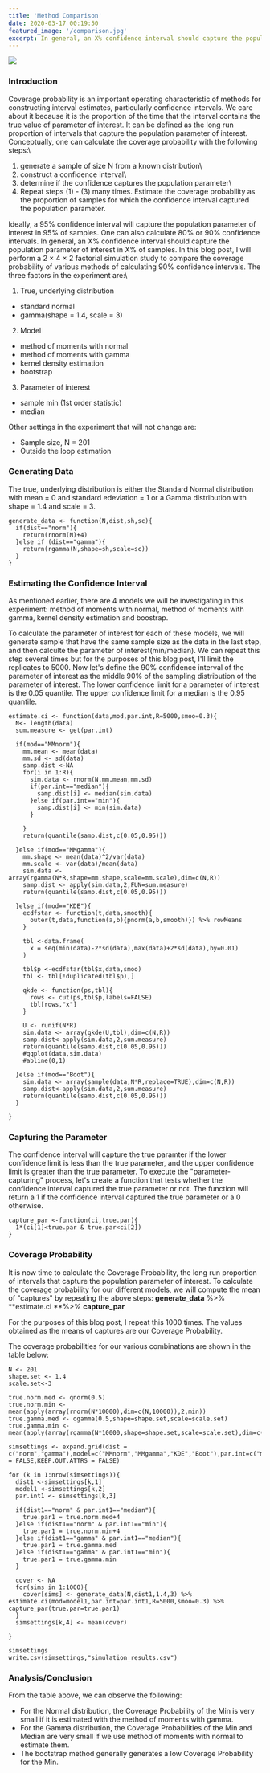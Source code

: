 ```yaml
---
title: 'Method Comparison'
date: 2020-03-17 00:19:50
featured_image: '/comparison.jpg'
excerpt: In general, an X% confidence interval should capture the population parameter of interest in X% of samples. In this blog post, I perform a 2 × 4 × 2 factorial simulation study to compare.. 
---
```


![](/images/comparison.jpg)

### Introduction
Coverage probability is an important operating characteristic of methods for constructing interval estimates, particularly confidence intervals. We care about it because it is the proportion of the time that the interval contains the true value of parameter of interest. It can be defined as the long run proportion of intervals that capture the population parameter of interest. Conceptually, one can calculate the coverage probability with the following steps:\
1. generate a sample of size N from a known distribution\
2. construct a confidence interval\
3. determine if the confidence captures the population parameter\
4. Repeat steps (1) - (3) many times. Estimate the coverage probability as the proportion of samples for which the confidence interval captured the population parameter.

Ideally, a 95% confidence interval will capture the population parameter of interest in 95% of samples. One can also calculate 80% or 90% confidence intervals. In general, an X% confidence interval should capture the population parameter of interest in X% of samples. In this blog post, I will perform a 2 × 4 × 2 factorial simulation study to compare the coverage probability of various methods of calculating 90% confidence intervals. The three factors in the experiment are:\

1. True, underlying distribution
- standard normal
- gamma(shape = 1.4, scale = 3)

2. Model
- method of moments with normal
- method of moments with gamma
- kernel density estimation
- bootstrap

3. Parameter of interest
- sample min (1st order statistic)
- median

Other settings in the experiment that will not change are:
- Sample size, N = 201
- Outside the loop estimation



### Generating Data
The true, underlying distribution is either the Standard Normal distribution with mean = 0 and standard edeviation = 1 or a Gamma distribution with shape = 1.4 and scale = 3.
```{r}
generate_data <- function(N,dist,sh,sc){
  if(dist=="norm"){
    return(rnorm(N)+4)
  }else if (dist=="gamma"){
    return(rgamma(N,shape=sh,scale=sc))
  }
}
```

### Estimating the Confidence Interval
As mentioned earlier, there are 4 models we will be investigating in this experiment: 
method of moments with normal, method of moments with gamma, kernel density estimation and boostrap.

To calculate the parameter of interest for each of these models, we will generate sample that have the same sample size as the data in the last step, and then calculte the parameter of interest(min/median). We can repeat this step several times but for the purposes of this blog post, I'll limit the replicates to 5000. Now let's define the 90% confidence interval of the parameter of interest as the middle 90% of the sampling distribution of the parameter of interest. The lower confidence limit for a parameter of interest is the 0.05 quantile. The upper confidence limit for a median is the 0.95 quantile.
```{r}
estimate.ci <- function(data,mod,par.int,R=5000,smoo=0.3){
  N<- length(data)
  sum.measure <- get(par.int)
  
  if(mod=="MMnorm"){
    mm.mean <- mean(data)
    mm.sd <- sd(data)
    samp.dist <-NA
    for(i in 1:R){
      sim.data <- rnorm(N,mm.mean,mm.sd)
      if(par.int=="median"){
        samp.dist[i] <- median(sim.data)
      }else if(par.int=="min"){
        samp.dist[i] <- min(sim.data)
      }
      
    }
    return(quantile(samp.dist,c(0.05,0.95)))
    
  }else if(mod=="MMgamma"){
    mm.shape <- mean(data)^2/var(data)
    mm.scale <- var(data)/mean(data)
    sim.data <- array(rgamma(N*R,shape=mm.shape,scale=mm.scale),dim=c(N,R))
    samp.dist <- apply(sim.data,2,FUN=sum.measure)
    return(quantile(samp.dist,c(0.05,0.95)))

  }else if(mod=="KDE"){
    ecdfstar <- function(t,data,smooth){
      outer(t,data,function(a,b){pnorm(a,b,smooth)}) %>% rowMeans
    }
    
    tbl <-data.frame(
      x = seq(min(data)-2*sd(data),max(data)+2*sd(data),by=0.01)
    )
    
    tbl$p <-ecdfstar(tbl$x,data,smoo)
    tbl <- tbl[!duplicated(tbl$p),]
    
    qkde <- function(ps,tbl){
      rows <- cut(ps,tbl$p,labels=FALSE)
      tbl[rows,"x"]
    }
    
    U <- runif(N*R)
    sim.data <- array(qkde(U,tbl),dim=c(N,R))
    samp.dist<-apply(sim.data,2,sum.measure)
    return(quantile(samp.dist,c(0.05,0.95)))
    #qqplot(data,sim.data)
    #abline(0,1)
    
  }else if(mod=="Boot"){
    sim.data <- array(sample(data,N*R,replace=TRUE),dim=c(N,R))
    samp.dist<-apply(sim.data,2,sum.measure)
    return(quantile(samp.dist,c(0.05,0.95)))
  }
  
}
```

### Capturing the Parameter
The confidence interval will capture the true paramter if the lower confidence limit is less than the true parameter, and the upper confidence limit is greater than the true parameter. To execute the "parameter-capturing" process, let's create a function that tests whether the confidence interval captured the true parameter or not. The function will return a 1 if the confidence interval captured the true parameter or a 0 otherwise.
```{r}
capture_par <-function(ci,true.par){
  1*(ci[1]<true.par & true.par<ci[2])
}
```

### Coverage Probability
It is now time to calculate the Coverage Probability, the long run proportion of intervals that capture the population parameter of interest. To calculate the coverage probability for our different models, we will compute the mean of "captures" by repeating the above steps:
**generate_data** %>% **estimate.ci **%>% **capture_par** 

For the purposes of this blog post, I repeat this 1000 times. The values obtained as the means of captures are our Coverage Probability.

The coverage probabilities for our various combinations are shown in the table below:

```{r}
N <- 201
shape.set <- 1.4
scale.set<-3

true.norm.med <- qnorm(0.5)
true.norm.min <- mean(apply(array(rnorm(N*10000),dim=c(N,10000)),2,min))
true.gamma.med <- qgamma(0.5,shape=shape.set,scale=scale.set)
true.gamma.min <- mean(apply(array(rgamma(N*10000,shape=shape.set,scale=scale.set),dim=c(N,10000)),2,min))

simsettings <- expand.grid(dist = c("norm","gamma"),model=c("MMnorm","MMgamma","KDE","Boot"),par.int=c("median","min"),cov.prab=NA,stringsAsFactors = FALSE,KEEP.OUT.ATTRS = FALSE)

for (k in 1:nrow(simsettings)){
  dist1 <-simsettings[k,1]
  model1 <-simsettings[k,2]
  par.int1 <- simsettings[k,3]
  
  if(dist1=="norm" & par.int1=="median"){
    true.par1 = true.norm.med+4
  }else if(dist1=="norm" & par.int1=="min"){
    true.par1 = true.norm.min+4
  }else if(dist1=="gamma" & par.int1=="median"){
    true.par1 = true.gamma.med
  }else if(dist1=="gamma" & par.int1=="min"){
    true.par1 = true.gamma.min
  }
  
  cover <- NA
  for(sims in 1:1000){
    cover[sims] <- generate_data(N,dist1,1.4,3) %>% estimate.ci(mod=model1,par.int=par.int1,R=5000,smoo=0.3) %>%      capture_par(true.par=true.par1)
  }
  simsettings[k,4] <- mean(cover)

}

simsettings
write.csv(simsettings,"simulation_results.csv")
```

### Analysis/Conclusion
From the table above, we can observe the following:
- For the Normal distribution, the Coverage Probability of the Min is very small if it is estimated with the method of moments with gamma.  
- For the Gamma distribution, the Coverage Probabilities of the Min and Median are very small if we use method of moments with normal to estimate them.
- The bootstrap method generally generates a low Coverage Probability for the Min.
